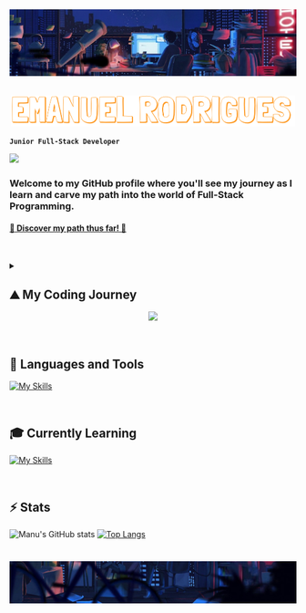 <img src="Resources/top.jpg">
<br>
<br>
<p align="center">
    <img src="Resources/namehorizontal.png" alt="Name Image" width="500">
</p>


**`Junior Full-Stack Developer`** 

![](https://komarev.com/ghpvc/?username=ManuVils&color=blue)




### Welcome to my GitHub profile where you'll see my journey as I learn and carve my path into the world of Full-Stack Programming.
#### <a href="https://drive.google.com/file/d/1HSYUpshFX3ZPHplIB1RDRhV48iNFEMkN/view?usp=drive_link" target="_blank"><h4>📄 Discover my path thus far! 📄</h4></a>

&nbsp;&nbsp;&nbsp;&nbsp;&nbsp;&nbsp;&nbsp;&nbsp;


<details>
 <summary><h2>⛰️ My Coding Journey</h2></summary>
I began my coding journey in college, as a multimedia student. I was pretty excited, even before starting. However, things took a turn for the worst, and shortly after starting learning, I discovered that coding wasn't for me... at the time.
<br><br>
So I moved on to other realms of multimedia and ended up as a Graphic Designer. After some time, I've noticed that it wasn't for me either as I wanted more. So I needed a career change and coding started to appear on the back of my mind.
<br><br>
You see, I've never truly forgotten it after college, and it somehow became this monster that was too strong for me to defeat. But maybe not this time. Maybe I was ready enough to try again. And so I did. And so I failed. A few months passed. I tried again on my own. And I failed again. But wasn’t ready to give up just yet. I always had this idea that programmers owned the world and the array of things they could do blew my mind. And I wanted that. Since I couldn't do it alone, I took a friend's suggestion and did a coding boot camp.
<br><br>
It was hard, incredibly fast-paced but fun as hell. They say "third time's a charm" and... this time was. I finally felt I was on to something, and even though this journey was, is, and will continue to be hard, I don't see myself doing anything else.
<br><br>
So welcome to my GitHub profile and my journey into a Full-Stack Developer!!!
</details>

<div align="center">
  <img width="75" src="https://user-images.githubusercontent.com/74038190/212284087-bbe7e430-757e-4901-90bf-4cd2ce3e1852.gif">
</div>

&nbsp;&nbsp;&nbsp;&nbsp;&nbsp;&nbsp;&nbsp;&nbsp;

## 🚀 Languages and Tools
 [![My Skills](https://skillicons.dev/icons?i=java,js,html,css,spring,nodejs,jquery,bootstrap,mysql,git,maven,postman,figma)](https://skillicons.dev)

&nbsp;&nbsp;&nbsp;&nbsp;

## 🎓 Currently Learning
 [![My Skills](https://skillicons.dev/icons?i=react,python,docker,cs,angular)](https://skillicons.dev)


&nbsp;&nbsp;&nbsp;&nbsp;

## ⚡️ Stats
![Manu's GitHub stats](https://github-readme-stats.vercel.app/api?username=manuvils&show_icons=true&theme=github_dark)
[![Top Langs](https://github-readme-stats.vercel.app/api/top-langs/?username=ManuVils&layout=compact&theme=radical)](https://github.com/ManuVils)
#

<img src="Resources/down.jpg">
